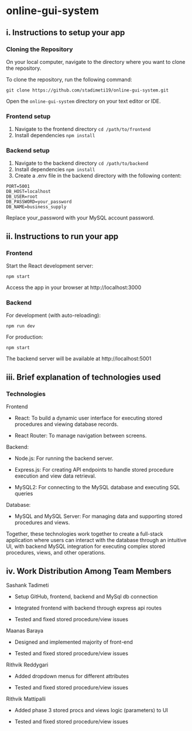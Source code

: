# online-gui-system

## i. Instructions to setup your app

### Cloning the Repository
On your local computer, navigate to the directory where you want to clone the repository.

To clone the repository, run the following command:

```
git clone https://github.com/stadimeti19/online-gui-system.git
```
Open the `online-gui-system` directory on your text editor or IDE.

### Frontend setup
1. Navigate to the frontend directory `cd /path/to/frontend`
2. Install dependencies `npm install`

### Backend setup
1. Navigate to the backend directory `cd /path/to/backend`
2. Install dependencies `npm install`
3. Create a .env file in the backend directory with the following content:
```
PORT=5001
DB_HOST=localhost
DB_USER=root
DB_PASSWORD=your_password
DB_NAME=business_supply
```
Replace your_password with your MySQL account password.

## ii. Instructions to run your app

### Frontend
Start the React development server:
```
npm start
```
Access the app in your browser at http://localhost:3000

### Backend
For development (with auto-reloading):
```
npm run dev
```

For production:
```
npm start
```

The backend server will be available at http://localhost:5001

## iii. Brief explanation of technologies used

### Technologies

Frontend
- React: To build a dynamic user interface for executing stored procedures and viewing database records.
* React Router: To manage navigation between screens.

Backend:
- Node.js: For running the backend server.
* Express.js: For creating API endpoints to handle stored procedure execution and view data retrieval.
+ MySQL2: For connecting to the MySQL database and executing SQL queries

Database:
- MySQL and MySQL Server: For managing data and supporting stored procedures and views.

Together, these technologies work together to create a full-stack application where users can interact with the database
through an intuitive UI, with backend MySQL integration for executing complex stored procedures, views, and other operations.

## iv. Work Distribution Among Team Members

Sashank Tadimeti
- Setup GitHub, frontend, backend and MySql db connection
* Integrated frontend with backend through express api routes
- Tested and fixed stored procedure/view issues

Maanas Baraya
- Designed and implemented majority of front-end 
* Tested and fixed stored procedure/view issues

Rithvik Reddygari
- Added dropdown menus for different attributes
* Tested and fixed stored procedure/view issues

Rithvik Mattipalli
- Added phase 3 stored procs and views logic (parameters) to UI
* Tested and fixed stored procedure/view issues